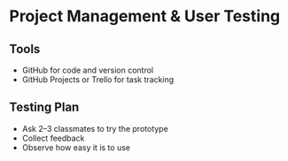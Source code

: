 # Project Management & User Testing

## Tools
- GitHub for code and version control
- GitHub Projects or Trello for task tracking

## Testing Plan
- Ask 2–3 classmates to try the prototype
- Collect feedback
- Observe how easy it is to use
